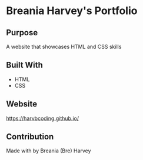 # Breania Harvey's Portfolio

## Purpose
A website that showcases HTML and CSS skills

## Built With
* HTML
* CSS

## Website
https://harvbcoding.github.io/

## Contribution
Made with by Breania (Bre) Harvey

